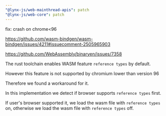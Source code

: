 ```yaml
---
"@lynx-js/web-mainthread-apis": patch
"@lynx-js/web-core": patch
---
```


fix: crash on chrome<96

https://github.com/wasm-bindgen/wasm-bindgen/issues/4211#issuecomment-2505965903

https://github.com/WebAssembly/binaryen/issues/7358

The rust toolchain enables WASM feature `reference types` by default.

However this feature is not supported by chromium lower than version 96

Therefore we found a workaround for it.

In this implementation we detect if browser supports `reference types` first.

If user's browser supported it, we load the wasm file with `reference types` on, otherwise we load the wasm file with `reference types` off.
